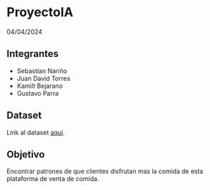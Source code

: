 # ProyectoIA
04/04/2024

## Integrantes
- Sebastian Nariño
- Juan David Torres
- Kamilt Bejarano
- Gustavo Parra

## Dataset
Link al dataset [aquí](https://www.kaggle.com/datasets/sudarshan24byte/online-food-dataset).

## Objetivo
Encontrar patrones de que clientes disfrutan mas la comida de esta plataforma de venta de comida.
